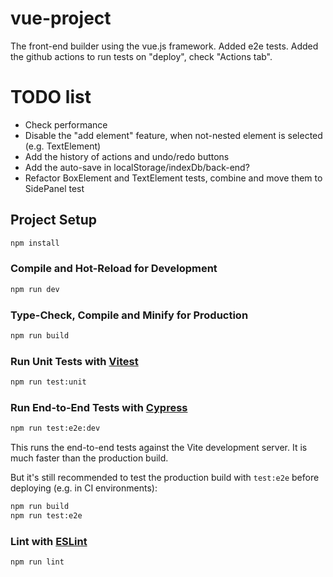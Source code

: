 # vue-project

The front-end builder using the vue.js framework.
Added e2e tests.
Added the github actions to run tests on "deploy", check "Actions tab".

# TODO list

- Check performance
- Disable the "add element" feature, when not-nested element is selected (e.g. TextElement)
- Add the history of actions and undo/redo buttons
- Add the auto-save in localStorage/indexDb/back-end? 
- Refactor BoxElement and TextElement tests, combine and move them to SidePanel test

## Project Setup

```sh
npm install
```

### Compile and Hot-Reload for Development

```sh
npm run dev
```

### Type-Check, Compile and Minify for Production

```sh
npm run build
```

### Run Unit Tests with [Vitest](https://vitest.dev/)

```sh
npm run test:unit
```

### Run End-to-End Tests with [Cypress](https://www.cypress.io/)

```sh
npm run test:e2e:dev
```

This runs the end-to-end tests against the Vite development server.
It is much faster than the production build.

But it's still recommended to test the production build with `test:e2e` before deploying (e.g. in CI environments):

```sh
npm run build
npm run test:e2e
```

### Lint with [ESLint](https://eslint.org/)

```sh
npm run lint
```
